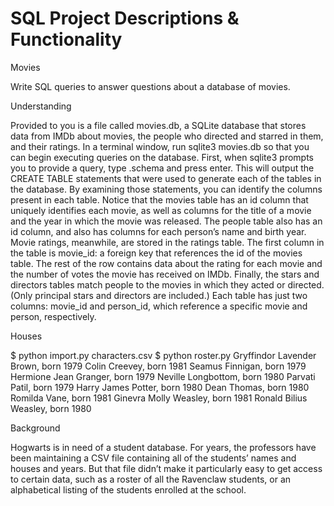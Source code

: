 # SQL Project Descriptions & Functionality

Movies

Write SQL queries to answer questions about a database of movies.

Understanding

Provided to you is a file called movies.db, a SQLite database that stores data from
IMDb about movies, the people who directed and starred in them, and their ratings. In a
terminal window, run sqlite3 movies.db so that you can begin executing queries on
the database.
First, when sqlite3 prompts you to provide a query, type .schema and press enter.
This will output the CREATE TABLE statements that were used to generate each of the
tables in the database. By examining those statements, you can identify the columns
present in each table.
Notice that the movies table has an id column that uniquely identifies each movie, as
well as columns for the title of a movie and the year in which the movie was
released. The people table also has an id column, and also has columns for each
person’s name and birth year.
Movie ratings, meanwhile, are stored in the ratings table. The first column in the table
is movie_id: a foreign key that references the id of the movies table. The rest of the
row contains data about the rating for each movie and the number of votes the
movie has received on IMDb.
Finally, the stars and directors tables match people to the movies in which they
acted or directed. (Only principal stars and directors are included.) Each table has just
two columns: movie_id and person_id, which reference a specific movie and
person, respectively.

Houses

$ python import.py characters.csv
$ python roster.py Gryffindor
Lavender Brown, born 1979
Colin Creevey, born 1981
Seamus Finnigan, born 1979
Hermione Jean Granger, born 1979
Neville Longbottom, born 1980
Parvati Patil, born 1979
Harry James Potter, born 1980
Dean Thomas, born 1980
Romilda Vane, born 1981
Ginevra Molly Weasley, born 1981
Ronald Bilius Weasley, born 1980

Background

Hogwarts is in need of a student database. For years, the professors have been
maintaining a CSV file containing all of the students’ names and houses and years. But
that file didn’t make it particularly easy to get access to certain data, such as a roster of
all the Ravenclaw students, or an alphabetical listing of the students enrolled at the
school.
